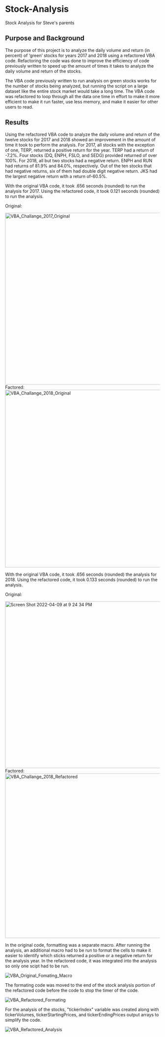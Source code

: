 # Stock-Analysis
Stock Analysis for Steve's parents

## Purpose and Background
The purpose of this project is to analyze the daily volume and return (in percent) of ‘green’ stocks for years 2017 and 2018 using a refactored VBA code. Refactoring the code was done to improve the efficiency of code previously written to speed up the amount of times it takes to analyze the daily volume and return of the stocks.  

The VBA code previously written to run analysis on green stocks works for the number of stocks being analyzed, but running the script on a large dataset like the entire stock market would take a long time. The VBA code was refactored to loop through all the data one time in effort to make it more efficient to make it run faster, use less memory, and make it easier for other users to read.

## Results
Using the refactored VBA code to analyze the daily volume and return of the twelve stocks for 2017 and 2018 showed an improvement in the amount of time it took to perform the analysis. For 2017, all stocks with the exception of one, TERP, returned a positive return for the year. TERP had a return of -7.2%. Four stocks (DQ, ENPH, FSLO, and SEDG) provided returned of over 100%. 
For 2018, all but two stocks had a negative return. ENPH and RUN had returns of 81.9% and 84.0%, respectively. Out of the ten stocks that had negative returns, six of them had double digit negative return. JKS had the largest negative return with a return of-60.5%.

With the original VBA code, it took .656 seconds (rounded) to run the analysis for 2017. Using the refactored code, it took 0.121 seconds (rounded) to run the analysis.

Original:

<img width="557" alt="VBA_Challange_2017_Original" src="https://user-images.githubusercontent.com/101379969/162601564-104a1a5a-0386-417b-9b2a-5551f7c05e3c.png">
Factored:

<img width="576" alt="VBA_Challange_2018_Original" src="https://user-images.githubusercontent.com/101379969/162601568-f1e7eec1-e6fe-4379-ac22-47616dd0c495.png">

With the original VBA code, it took .656 seconds (rounded) the analysis for 2018. Using the refactored code, it took 0.133 seconds (rounded) to run the analysis.

Original:

<img width="541" alt="Screen Shot 2022-04-09 at 9 24 34 PM" src="https://user-images.githubusercontent.com/101379969/162601574-af8d6afc-d451-4a9b-8bc7-e06a38ed9648.png">
Factored:

<img width="534" alt="VBA_Challange_2018_Refactored" src="https://user-images.githubusercontent.com/101379969/162601580-93c041a8-d998-4bbe-93bb-ec694f92747c.png">

In the original code, formatting was a separate macro. After running the analysis, an additional macro had to be run to format the cells to make it easier to identify which sticks returned a positive or a negative return for the analysis year. In the refactored code, it was integrated into the analysis so only one scipt had to be run.

![VBA_Original_Fomating_Macro](https://user-images.githubusercontent.com/101379969/162601951-339e5052-27b1-4219-833d-33ba1b21a789.png)

The formating code was moved to the end of the stock analysis portion of the refactored code before the code to stop the timer of the code.

![VBA_Refactored_Formating](https://user-images.githubusercontent.com/101379969/162601947-a564c314-b1d2-4910-afc5-43c6ccaecb7e.png)

For the analysis of the stocks, "tickerIndex" variable was created along with tickerVolumes, tickerStartingPrices, and tickerEndingPrices output arrays to simplify the code.

![VBA_Refactored_Analysis](https://user-images.githubusercontent.com/101379969/162602007-b753e90d-149d-4545-af8e-50fae8ecab54.png)


